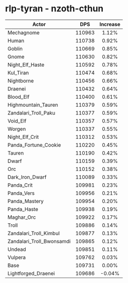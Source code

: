 # rlp-tyran - nzoth-cthun
| Actor | DPS | Increase |
|---|:---:|:---:|
|Mechagnome|110963|1.12%|
|Human|110738|0.92%|
|Goblin|110669|0.85%|
|Gnome|110630|0.82%|
|Night_Elf_Haste|110592|0.78%|
|Kul_Tiran|110474|0.68%|
|Nightborne|110456|0.66%|
|Draenei|110432|0.64%|
|Blood_Elf|110400|0.61%|
|Highmountain_Tauren|110379|0.59%|
|Zandalari_Troll_Paku|110377|0.59%|
|Void_Elf|110357|0.57%|
|Worgen|110337|0.55%|
|Night_Elf_Crit|110312|0.53%|
|Panda_Fortune_Cookie|110220|0.45%|
|Tauren|110190|0.42%|
|Dwarf|110159|0.39%|
|Orc|110152|0.38%|
|Dark_Iron_Dwarf|110089|0.33%|
|Panda_Crit|109981|0.23%|
|Panda_Vers|109956|0.21%|
|Panda_Mastery|109954|0.20%|
|Panda_Haste|109938|0.19%|
|Maghar_Orc|109922|0.17%|
|Troll|109886|0.14%|
|Zandalari_Troll_Kimbul|109877|0.13%|
|Zandalari_Troll_Bwonsamdi|109865|0.12%|
|Undead|109851|0.11%|
|Vulpera|109762|0.03%|
|Base|109731|0.00%|
|Lightforged_Draenei|109686|-0.04%|
